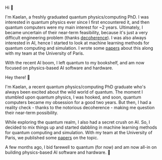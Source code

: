 Hi :wave:

I'm Kaelan, a freshly graduated quantum physics/computing PhD. I was interested in quantum physics ever since I first encountered it, and then quantum computers were my main interest for ~2 years. Ultimately, I became uncertain of their near-term feasibility, because it's just a very difficult engineering problem (thanks [decoherence](https://en.wikipedia.org/wiki/Quantum_decoherence)). I was also always interested in AI, hence I started to look at machine learning methods for quantum computing and simulation. I wrote some [papers](https://scholar.google.com/citations?user=iM2qRCkAAAAJ) about this along with my team at the University of Paris.

With the recent AI boom, I left quantum to my bookshelf, and am now focused on physics-based AI software and hardware. 

Hey there! 🎉

I'm Kaelan, a recent quantum physics/computing PhD graduate who's always been excited about the wild world of quantum. The moment I stumbled upon quantum physics, I was hooked, and soon, quantum computers became my obsession for a good two years. But then, I had a reality check - thanks to the notorious decoherence - making me question their near-term possibility.

While exploring the quantum realm, I also had a secret crush on AI. So, I decided to mix things up and started dabbling in machine learning methods for quantum computing and simulation. With my team at the University of Paris, we published some [papers](https://scholar.google.com/citations?user=iM2qRCkAAAAJ) on the topic.

A few months ago, I bid farewell to quantum (for now) and am now all-in on building physics-based AI software and hardware. 🚀

